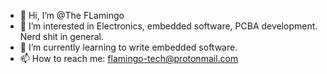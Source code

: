 - 👋 Hi, I’m @The FLamingo
- 👀 I’m interested in Electronics, embedded software, PCBA development. Nerd shit in general.
- 🌱 I’m currently learning to write embedded software.
- 📫 How to reach me: flamingo-tech@protonmail.com

<!---
Koelie2/Koelie2 is a ✨ special ✨ repository because its `README.md` (this file) appears on your GitHub profile.
You can click the Preview link to take a look at your changes.
--->
